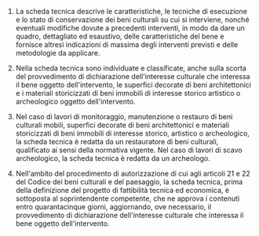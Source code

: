 1. La scheda tecnica descrive le caratteristiche, le tecniche di esecuzione e lo stato di conservazione dei beni culturali su cui si interviene, nonché eventuali modifiche dovute a precedenti interventi, in modo da dare un quadro, dettagliato ed esaustivo, delle caratteristiche del bene e fornisce altresì indicazioni di massima degli interventi previsti e delle metodologie da applicare.

2. Nella scheda tecnica sono individuate e classificate, anche sulla scorta del provvedimento di dichiarazione dell'interesse culturale che interessa il bene oggetto dell'intervento, le superfici decorate di beni architettonici e i materiali storicizzati di beni immobili di interesse storico artistico o archeologico oggetto dell'intervento.

3. Nel caso di lavori di monitoraggio, manutenzione o restauro di beni culturali mobili, superfici decorate di beni architettonici e materiali storicizzati di beni immobili di interesse storico, artistico o archeologico, la scheda tecnica è redatta da un restauratore di beni culturali, qualificato ai sensi della normativa vigente. Nel caso di lavori di scavo archeologico, la scheda tecnica è redatta da un archeologo.

4. Nell'ambito del procedimento di autorizzazione di cui agli articoli 21 e 22 del Codice dei beni culturali e del paesaggio, la scheda tecnica, prima della definizione del progetto di fattibilità tecnica ed economica, è sottoposta al soprintendente competente, che ne approva i contenuti entro quarantacinque giorni, aggiornando, ove necessario, il provvedimento di dichiarazione dell'interesse culturale che interessa il bene oggetto dell'intervento.
